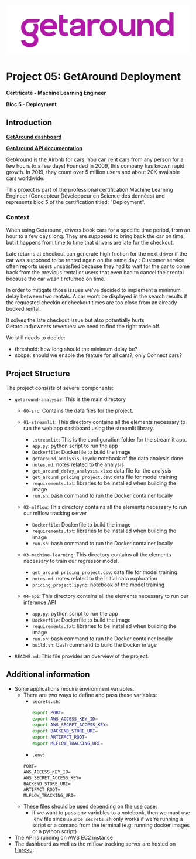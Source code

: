 ![GetAround logo](Getaround_(Europe).png)

# Project 05: GetAround Deployment

**Certificate - Machine Learning Engineer**

**Bloc 5 - Deployment**

## Introduction

[**GetAround dashboard**](https://getaround-dashboard-ns-5cd53cf17cd7.herokuapp.com/)

[**GetAround API documentation**](http://ec2-35-180-36-210.eu-west-3.compute.amazonaws.com/docs)

GetAround is the Airbnb for cars. You can rent cars from any person for a few hours to a few days! Founded in 2009, this company has known rapid growth. In 2019, they count over 5 million users and about 20K available cars worldwide.

This project is part of the professional certification Machine Learning Engineer (Concepteur Développeur en Science des données) and represents bloc 5 of the certification titled: "Deployment".

### Context

When using Getaround, drivers book cars for a specific time period, from an hour to a few days long. They are supposed to bring back the car on time, but it happens from time to time that drivers are late for the checkout.

Late returns at checkout can generate high friction for the next driver if the car was supposed to be rented again on the same day : Customer service often reports users unsatisfied because they had to wait for the car to come back from the previous rental or users that even had to cancel their rental because the car wasn’t returned on time.

In order to mitigate those issues we’ve decided to implement a minimum delay between two rentals. A car won’t be displayed in the search results if the requested checkin or checkout times are too close from an already booked rental.

It solves the late checkout issue but also potentially hurts Getaround/owners revenues: we need to find the right trade off.

We still needs to decide:

- threshold: how long should the minimum delay be?
- scope: should we enable the feature for all cars?, only Connect cars?

## Project Structure

The project consists of several components:

- `getaround-analysis`: This is the main directory
    - `00-src`: Contains the data files for the project.
    
    - `01-streamlit`: This directory contains all the elements necessary to run the web app dashboard using the streamlit library.
        - `.streamlit`: This is the configuration folder for the streamlit app.
        - `app.py`: python script to run the app
        - `Dockerfile`: Dockerfile to build the image
        - `getaround_analysis.ipynb`: notebook of the data analysis done
        - `notes.md`: notes related to the analysis
        - `get_around_delay_analysis.xlsx`: data file for the analysis
        - `get_around_pricing_project.csv`: data file for model training
        - `requirements.txt`: libraries to be installed when building the image
        - `run.sh`: bash command to run the Docker container locally
    
    - `02-mlflow`: This directory contains all the elements necessary to run our mlflow tracking server
        - `Dockerfile`: Dockerfile to build the image
        - `requirements.txt`: libraries to be installed when building the image
        - `run.sh`: bash command to run the Docker container locally
    
    - `03-machine-learning`: This directory contains all the elements necessary to train our regressor model.
        - `get_around_pricing_project.csv`: data file for model training
        - `notes.md`: notes related to the initial data exploration
        - `pricing_project.ipynb`: notebook of the model training

    - `04-api`: This directory contains all the elements necessary to run our inference API
        - `app.py`: python script to run the app
        - `Dockerfile`: Dockerfile to build the image
        - `requirements.txt`: libraries to be installed when building the image
        - `run.sh`: bash command to run the Docker container locally
        - `build.sh`: bash command to build the Docker image

- `README.md`: This file provides an overview of the project.

## Additional information

- Some applications require environment variables. 
    - There are two ways to define and pass these variables:
        - `secrets.sh`: 
            ```bash
            export PORT=
            export AWS_ACCESS_KEY_ID=
            export AWS_SECRET_ACCESS_KEY=
            export BACKEND_STORE_URI=
            export ARTIFACT_ROOT=
            export MLFLOW_TRACKING_URI=
            ```
        - `.env`:
        ```env
        PORT=
        AWS_ACCESS_KEY_ID=
        AWS_SECRET_ACCESS_KEY=
        BACKEND_STORE_URI=
        ARTIFACT_ROOT=
        MLFLOW_TRACKING_URI=
        ```
    - These files should be used depending on the use case:
        - if we want to pass env variables to a notebook, then we must use .env file since ```source secrets.sh``` only works if we're running a script or a comand from the terminal (e.g: running docker images or a python script)
- The API is running on AWS EC2 instance
- The dashboard as well as the mlflow tracking server are hosted on [Heroku](https://dashboard.heroku.com/): 